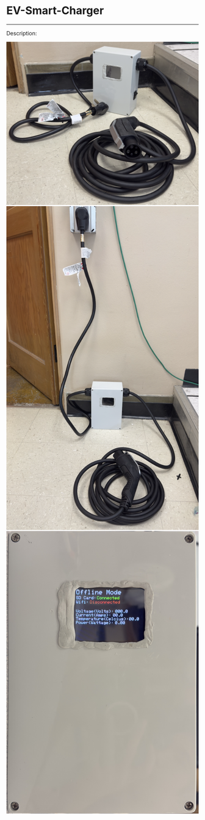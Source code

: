 # EV-Smart-Charger
----

Description:

![Charger](https://github.com/Louis-Ahumada-Medina/EV-Smart-Charger/blob/main/Charger.png)
![Charger_Connected_Example](https://github.com/Louis-Ahumada-Medina/EV-Smart-Charger/blob/main/Charger_Connected_Example.png)
![Front](https://github.com/Louis-Ahumada-Medina/EV-Smart-Charger/blob/main/front.jpg)
